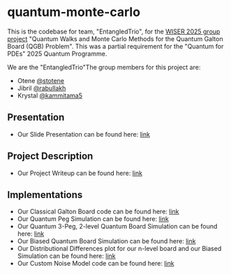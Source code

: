 # quantum-monte-carlo
This is the codebase for team, "EntangledTrio", for the [WISER 2025 group project](https://www.thewiser.org/quantum-walks-monte-carlo) "Quantum Walks and Monte Carlo Methods for the Quantum Galton Board (QGB) Problem". This was a partial requirement for the "Quantum for PDEs" 2025 Quantum Programme.

We are the "EntangledTrio"The group members for this project are:
- Otene [@stotene](https://github.com/stotene)
- Jibril [@rabullakh](https://github.com/rabullakh)
- Krystal [@kammitama5](https://github.com/kammitama5)

## Presentation
- Our Slide Presentation can be found here: [link](https://docs.google.com/presentation/d/1DxIuK-7DrV0EuL1DmSxSg53wzR8DL0loUcNiFFRHWao/edit?usp=sharing)

## Project Description
- Our Project Writeup can be found here: [link](https://github.com/kammitama5/quantum-monte-carlo/blob/main/WomaniumProject2025.pdf)

## Implementations
- Our Classical Galton Board code can be found here: [link](https://github.com/stotene/Quantum-Walks-and-Monte-Carlo-Galton-Box-Simulation-/blob/main/Classical%20Simulation%20of%20Galton%20Box.ipynb)
- Our Quantum Peg Simulation can be found here: [link](https://github.com/kammitama5/quantum-monte-carlo/blob/main/Quantum-Galton-Box_pegs_and_levels.ipynb)
- Our Quantum 3-Peg, 2-level Quantum Board Simulation can be found here: [link](https://github.com/kammitama5/quantum-monte-carlo/blob/main/Quantum-Galton-Box_pegs_and_levels.ipynb)
- Our Biased Quantum Board Simulation can be found here: [link](https://github.com/kammitama5/quantum-monte-carlo/blob/main/Quantum_biased_model_n_pegs_and_levels.ipynb)
- Our Distributional Differences plot for our n-level board and our Biased Simulation can be found here: [link](https://github.com/kammitama5/quantum-monte-carlo/blob/main/Distributional_Differences.ipynb)
- Our Custom Noise Model code can be found here: [link](https://github.com/kammitama5/quantum-monte-carlo/blob/main/Noise_Model_from_Backend.ipynb)
